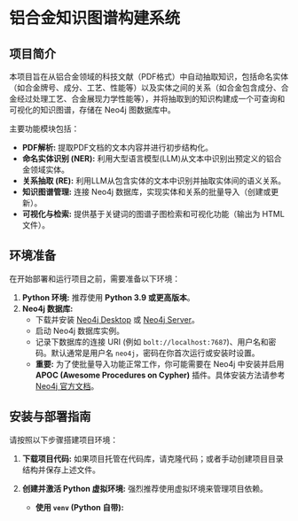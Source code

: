 # 铝合金知识图谱构建系统

## 项目简介

本项目旨在从铝合金领域的科技文献（PDF格式）中自动抽取知识，包括命名实体（如合金牌号、成分、工艺、性能等）以及实体之间的关系（如合金包含成分、合金经过处理工艺、合金展现力学性能等），并将抽取到的知识构建成一个可查询和可视化的知识图谱，存储在 Neo4j 图数据库中。

主要功能模块包括：
- **PDF解析:** 提取PDF文档的文本内容并进行初步结构化。
- **命名实体识别 (NER):** 利用大型语言模型(LLM)从文本中识别出预定义的铝合金领域实体。
- **关系抽取 (RE):** 利用LLM从包含实体的文本中识别并抽取实体间的语义关系。
- **知识图谱管理:** 连接 Neo4j 数据库，实现实体和关系的批量导入（创建或更新）。
- **可视化与检索:** 提供基于关键词的图谱子图检索和可视化功能（输出为 HTML 文件）。

## 环境准备

在开始部署和运行项目之前，需要准备以下环境：

1.  **Python 环境:** 推荐使用 **Python 3.9 或更高版本**。
2.  **Neo4j 数据库:**
    *   下载并安装 [Neo4j Desktop](https://neo4j.com/download/) 或 [Neo4j Server](https://neo4j.com/download-center/)。
    *   启动 Neo4j 数据库实例。
    *   记录下数据库的连接 URI (例如 `bolt://localhost:7687`)、用户名和密码。默认通常是用户名 `neo4j`，密码在你首次运行或安装时设置。
    *   **重要:** 为了使批量导入功能正常工作，你可能需要在 Neo4j 中安装并启用 **APOC (Awesome Procedures on Cypher)** 插件。具体安装方法请参考 [Neo4j 官方文档](https://neo4j.com/labs/apoc/5/installation/)。

## 安装与部署指南

请按照以下步骤搭建项目环境：

1.  **下载项目代码:** 如果项目托管在代码库，请克隆代码；或者手动创建项目目录结构并保存上述文件。

2.  **创建并激活 Python 虚拟环境:** 强烈推荐使用虚拟环境来管理项目依赖。
    *   **使用 `venv` (Python 自带):**
        
